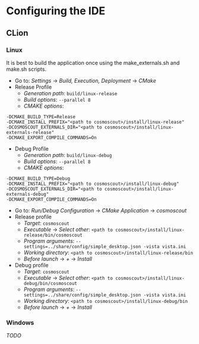 # Configuring the IDE

## CLion
### Linux
It is best to build the application once using the make_externals.sh and make.sh scripts.

- Go to: _Settings_ -> _Build, Execution, Deployment_ -> _CMake_
- Release Profile
  - _Generation path_: `build/linux-release`
  - _Build options_: `--parallel 8`
  - _CMAKE options_:
```
-DCMAKE_BUILD_TYPE=Release
-DCMAKE_INSTALL_PREFIX="<path to cosmoscout>/install/linux-release"
-DCOSMOSCOUT_EXTERNALS_DIR="<path to cosmoscout>/install/linux-externals-release"
-DCMAKE_EXPORT_COMPILE_COMMANDS=On
```

- Debug Profile
  - _Generation path_: `build/linux-debug`
  - _Build options_: `--parallel 8`
  - _CMAKE options_:
```
-DCMAKE_BUILD_TYPE=Debug
-DCMAKE_INSTALL_PREFIX="<path to cosmoscout>/install/linux-debug"
-DCOSMOSCOUT_EXTERNALS_DIR="<path to cosmoscout>/install/linux-externals-debug"
-DCMAKE_EXPORT_COMPILE_COMMANDS=On
```

- Go to: _Run/Debug Configuration_ -> _CMake Application_ -> _cosmoscout_
- Release profile
  - _Target_: `cosmoscout`
  - _Executable_ -> _Select other_: `<path to cosmoscout>/install/linux-release/bin/cosmoscout`
  - _Program arguments_: `--settings=../share/config/simple_desktop.json -vista vista.ini`
  - _Working directory_: `<path to cosmoscout>/install/linux-release/bin`
  - _Before launch_ -> _+_ -> _Install_
- Debug profile
  - _Target_: `cosmoscout`
  - _Executable_ -> _Select other_: `<path to cosmoscout>/install/linux-debug/bin/cosmoscout`
  - _Program arguments_: `--settings=../share/config/simple_desktop.json -vista vista.ini`
  - _Working directory_: `<path to cosmoscout>/install/linux-debug/bin`
  - _Before launch_ -> _+_ -> _Install_

### Windows
_TODO_
